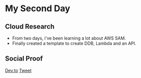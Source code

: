 <!-- This is a template you can use for quick progress days. It removes a lot of the steps we encourage you to share in the longer template 000-DAY-ARTICLE-LONG-TEMPLATE.MD-->

# My Second Day

## Cloud Research

- From two days, i've been learning a lot about AWS SAM.
- Finally created a template to create DDB, Lambda and an API.

## Social Proof

[Dev.to](https://dev.to/sudhachandranbc/sam-serverless-application-model-cloudresumechallenge-dee)
[Tweet](https://twitter.com/SudhaKishoreBC/status/1289446978787581952)

